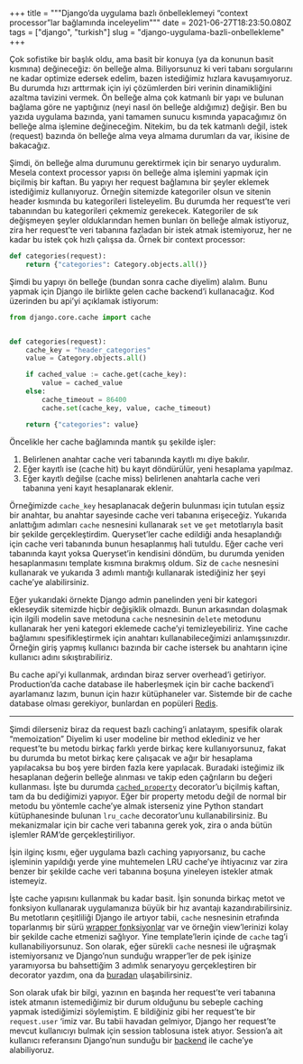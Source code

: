+++
title = """Django’da uygulama bazlı önbelleklemeyi “context processor”lar
bağlamında inceleyelim"""
date = 2021-06-27T18:23:50.080Z
tags = ["django", "turkish"]
slug = "django-uygulama-bazli-onbellekleme"
+++

Çok sofistike bir başlık oldu, ama basit bir konuya (ya da konunun basit
kısmına) değineceğiz: ön belleğe alma. Biliyorsunuz ki veri tabanı sorgularını
ne kadar optimize edersek edelim, bazen istediğimiz hızlara kavuşamıyoruz. Bu
durumda hızı arttırmak için iyi çözümlerden biri verinin dinamikliğini azaltma
tavizini vermek. Ön belleğe alma çok katmanlı bir yapı ve bulunan bağlama göre
ne yaptığınız (neyi nasıl ön belleğe aldığımız) değişir. Ben bu yazıda uygulama
bazında, yani tamamen sunucu kısmında yapacağımız ön belleğe alma işlemine
değineceğim. Nitekim, bu da tek katmanlı değil, istek (request) bazında ön
belleğe alma veya almama durumları da var, ikisine de bakacağız.

Şimdi, ön belleğe alma durumunu gerektirmek için bir senaryo uyduralım. Mesela
context processor yapısı ön belleğe alma işlemini yapmak için biçilmiş bir
kaftan. Bu yapıyı her request bağlamına bir şeyler eklemek istediğimiz
kullanıyoruz. Örneğin sitemizde kategoriler olsun ve sitenin header kısmında bu
kategorileri listeleyelim. Bu durumda her request’te veri tabanından bu
kategorileri çekmemiz gerekecek. Kategoriler de sık değişmeyen şeyler
olduklarından hemen bunları ön belleğe almak istiyoruz, zira her request’te
veri tabanına fazladan bir istek atmak istemiyoruz, her ne kadar bu istek çok
hızlı çalışsa da. Örnek bir context processor:

```python
def categories(request):
    return {"categories": Category.objects.all()}
```

Şimdi bu yapıyı ön belleğe (bundan sonra cache diyelim) alalım. Bunu yapmak
için Django ile birlikte gelen cache backend’i kullanacağız. Kod üzerinden bu
api’yi açıklamak istiyorum:

```python
from django.core.cache import cache


def categories(request):
    cache_key = "header_categories"
    value = Category.objects.all()

    if cached_value := cache.get(cache_key):
        value = cached_value
    else:
        cache_timeout = 86400
        cache.set(cache_key, value, cache_timeout)

    return {"categories": value}
```

Öncelikle her cache bağlamında mantık şu şekilde işler:

1. Belirlenen anahtar cache veri tabanında kayıtlı mı diye bakılır.
2. Eğer kayıtlı ise (cache hit) bu kayıt döndürülür, yeni hesaplama yapılmaz.
3. Eğer kayıtlı değilse (cache miss) belirlenen anahtarla cache veri tabanına
   yeni kayıt hesaplanarak eklenir.

Örneğimizde `cache_key` hesaplanacak değerin bulunması için tutulan eşsiz bir
anahtar, bu anahtar sayesinde cache veri tabanına erişeceğiz. Yukarıda
anlattığım adımları `cache` nesnesini kullanarak `set` ve `get` metotlarıyla
basit bir şekilde gerçekleştirdim. Queryset’ler cache edildiği anda
hesaplandığı için cache veri tabanında bunun hesaplanmış hali tutuldu. Eğer
cache veri tabanında kayıt yoksa Queryset’in kendisini döndüm, bu durumda
yeniden hesaplanmasını template kısmına bırakmış oldum. Siz de `cache`
nesnesini kullanarak ve yukarıda 3 adımlı mantığı kullanarak istediğiniz her
şeyi cache’ye alabilirsiniz.

Eğer yukarıdaki örnekte Django admin panelinden yeni bir kategori ekleseydik
sitemizde hiçbir değişiklik olmazdı. Bunun arkasından dolaşmak için ilgili
modelin save metoduna `cache` nesnesinin `delete` metodunu kullanarak her
yeni kategori eklemede cache’yi temizleyebiliriz. Yine cache bağlamını
spesifikleştirmek için anahtarı kullanabileceğimizi anlamışsınızdır. Örneğin
giriş yapmış kullanıcı bazında bir cache istersek bu anahtarın içine kullanıcı
adını sıkıştırabiliriz.

Bu cache api’yi kullanmak, ardından biraz server overhead’i getiriyor.
Production’da cache database ile haberleşmek için bir cache backend’i
ayarlamanız lazım, bunun için hazır kütüphaneler var. Sistemde bir de cache
database olması gerekiyor, bunlardan en popüleri  [Redis](https://redis.io/).

---

Şimdi dilerseniz biraz da request bazlı caching’i anlatayım, spesifik olarak
“memoization” Diyelim ki user modeline bir method eklediniz ve her request’te
bu metodu birkaç farklı yerde birkaç kere kullanıyorsunuz, fakat bu durumda bu
metot birkaç kere çalışacak ve ağır bir hesaplama yapılacaksa bu boş yere
birden fazla kere yapılacak. Buradaki isteğimiz ilk hesaplanan değerin belleğe
alınması ve takip eden çağrıların bu değeri kullanması. İşte bu durumda
[`cached_property`](https://docs.djangoproject.com/en/3.2/ref/utils/#django.utils.functional.cached_property)
decorator’u biçilmiş kaftan, tam da bu dediğimizi yapıyor. Eğer bir property
metodu değil de normal bir metodu bu yöntemle cache’ye almak isterseniz yine
Python standart kütüphanesinde bulunan `lru_cache` decorator’unu
kullanabilirsiniz. Bu mekanizmalar için bir cache veri tabanına gerek yok, zira
o anda bütün işlemler RAM’de gerçekleştiriliyor.

İşin ilginç kısmı, eğer uygulama bazlı caching yapıyorsanız, bu cache işleminin
yapıldığı yerde yine muhtemelen LRU cache’ye ihtiyacınız var zira benzer bir
şekilde cache veri tabanına boşuna yineleyen istekler atmak istemeyiz.

İşte cache yapısını kullanmak bu kadar basit. İşin sonunda birkaç metot ve
fonksiyon kullanarak uygulamanıza büyük bir hız avantajı kazandırabilirsiniz.
Bu metotların çeşitliliği Django ile artıyor tabii, `cache` nesnesinin
etrafında toparlanmış bir sürü
[wrapper fonksiyonlar](https://docs.djangoproject.com/en/3.2/topics/cache/#template-fragment-caching)
var ve örneğin view’lerinizi kolay bir şekilde cache etmenizi sağlıyor. Yine
template’lerin içinde de `cache` tag’i kullanabiliyorsunuz. Son olarak, eğer
sürekli `cache` nesnesi ile uğraşmak istemiyorsanız ve Django’nun sunduğu
wrapper’ler de pek işinize yaramıyorsa bu bahsettiğim 3 adımlık senaryoyu
gerçekleştiren bir decorator yazdım, ona da
[buradan](https://github.com/realsuayip/django-sozluk/blob/36cdf3f10ed18d0a57f1420b0392cf15ef03985d/dictionary/utils/decorators.py#L9)
ulaşabilirsiniz.

Son olarak ufak bir bilgi, yazının en başında her request’te veri tabanına
istek atmanın istemediğimiz bir durum olduğunu bu sebeple caching yapmak
istediğimizi söylemiştim. E bildiğiniz gibi her request’te bir `request.user`
‘imiz var. Bu tabii havadan gelmiyor, Django her request’te mevcut kullanıcıyı
bulmak için session tablosuna istek atıyor. Session’a ait kullanıcı referansını
Django’nun sunduğu bir
[backend](https://docs.djangoproject.com/en/3.2/topics/http/sessions/#using-cached-sessions)
ile cache’ye alabiliyoruz.

